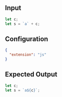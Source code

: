 
## Input
```javascript input
let c;
let s = `a` + c;
```

## Configuration
```json configuration
{
  "extension": "js"
}
```

## Expected Output
```javascript expected output
let c;
let s = `a${c}`;
```
